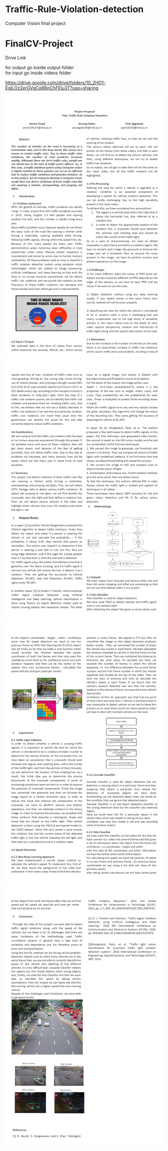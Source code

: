# Traffic-Rule-Violation-detection
Computer Vision final project

# FinalCV-Project <br/>
Drive Link 

for output go inside output folder <br/>
for input go inside videos folder

https://drive.google.com/drive/folders/10_2HO1-EgILOz2erGVgCq6BnChFEIu3T?usp=sharing

<img src="CV Images/1.jpg"/><br/>
<img src="CV Images/2.jpg"/><br/>
<img src="CV Images/3.jpg"/><br/>
<img src="CV Images/4.jpg"/><br/>
